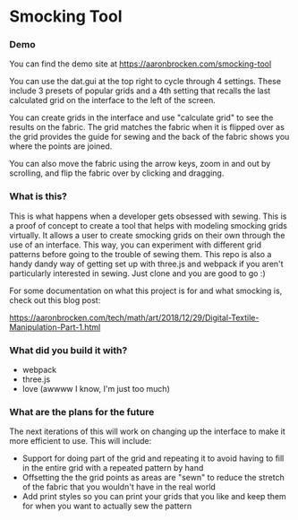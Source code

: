 # Smocking Tool

### Demo

You can find the demo site at https://aaronbrocken.com/smocking-tool

You can use the dat.gui at the top right to cycle through 4 settings. These include 3 presets of popular grids and a 4th setting that recalls the last calculated grid on the interface to the left of the screen.

You can create grids in the interface and use "calculate grid" to see the results on the fabric. The grid matches the fabric when it is flipped over as the grid provides the guide for sewing and the back of the fabric shows you where the points are joined.

You can also move the fabric using the arrow keys, zoom in and out by scrolling, and flip the fabric over by clicking and dragging. 

### What is this?

This is what happens when a developer gets obsessed with sewing. This is a proof of concept to create a tool that helps with modeling smocking grids virtually. It allows a user to create smocking grids on their own through the use of an interface. This way, you can experiment with different grid patterns before going to the trouble of sewing them. This repo is also a handy dandy way of getting set up with three.js and webpack if you aren't particularly interested in sewing. Just clone and you are good to go :)

For some documentation on what this project is for and what smocking is, check out this blog post:

https://aaronbrocken.com/tech/math/art/2018/12/29/Digital-Textile-Manipulation-Part-1.html

### What did you build it with?

* webpack
* three.js
* love (awwww I know, I'm just too much)

### What are the plans for the future
The next iterations of this will work on changing up the interface to make it more efficient to use. This will include:

* Support for doing part of the grid and repeating it to avoid having to fill in the entire grid with a repeated pattern by hand
* Offsetting the the grid points as areas are "sewn" to reduce the stretch of the fabric that you wouldn't have in the real world
* Add print styles so you can print your grids that you like and keep them for when you want to actually sew the pattern
